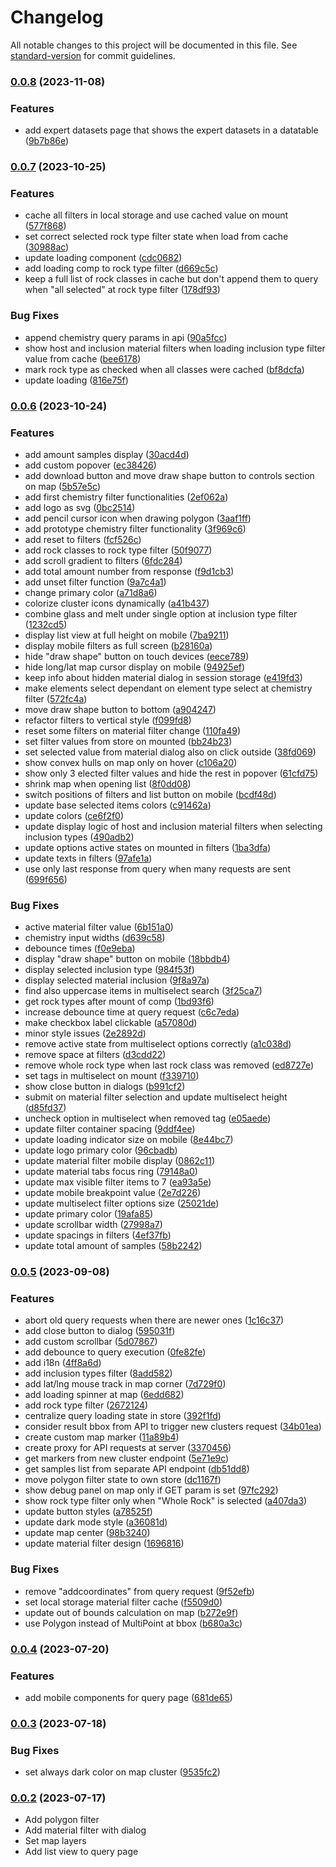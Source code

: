# Changelog

All notable changes to this project will be documented in this file. See [standard-version](https://github.com/conventional-changelog/standard-version) for commit guidelines.

### [0.0.8](https://gitlab.gwdg.de/subugoe/georoc-frontend/compare/v0.0.7...v0.0.8) (2023-11-08)


### Features

* add expert datasets page that shows the expert datasets in a datatable ([9b7b86e](https://gitlab.gwdg.de/subugoe/georoc-frontend/commit/9b7b86e30e96aa4de23a153ae1877b41363eb4af))

### [0.0.7](https://gitlab.gwdg.de/subugoe/georoc-frontend/compare/v0.0.6...v0.0.7) (2023-10-25)

### Features

* cache all filters in local storage and use cached value on mount ([577f868](https://gitlab.gwdg.de/subugoe/georoc-frontend/commit/577f86848993fa22c6ff01c922200e68aeeccd3f))
* set correct selected rock type filter state when load from cache ([30988ac](https://gitlab.gwdg.de/subugoe/georoc-frontend/commit/30988ac4e5f2746110f7d6bf44e5787d2e90f996))
* update loading component ([cdc0682](https://gitlab.gwdg.de/subugoe/georoc-frontend/commit/cdc0682faf1038b383324c89b5725716ae1d15dd))
* add loading comp to rock type filter ([d669c5c](https://gitlab.gwdg.de/subugoe/georoc-frontend/commit/d669c5ce8c6db24fe026798e6a202ca6db099ca8))
* keep a full list of rock classes in cache but don't append them to query when "all selected" at rock type filter ([178df93](https://gitlab.gwdg.de/subugoe/georoc-frontend/commit/178df93d1cd7edc7e01f6bbceca5cd050deb21ef))

### Bug Fixes
* append chemistry query params in api ([90a5fcc](https://gitlab.gwdg.de/subugoe/georoc-frontend/commit/90a5fccf20da1fefb41f352f02b610ed64c4f39e))
* show host and inclusion material filters when loading inclusion type filter value from cache ([bee6178](https://gitlab.gwdg.de/subugoe/georoc-frontend/commit/bee61781f31d3b804152e67258a446f19ec77a7d))
* mark rock type as checked when all classes were cached ([bf8dcfa](https://gitlab.gwdg.de/subugoe/georoc-frontend/commit/bf8dcfa5e60146f7235a79aea7dacd519a109c18))
* update loading ([816e75f](https://gitlab.gwdg.de/subugoe/georoc-frontend/commit/816e75f58d0bdca0ff11928269dbb5b4a2781d77))


### [0.0.6](https://gitlab.gwdg.de/subugoe/georoc-frontend/compare/v0.0.5...v0.0.6) (2023-10-24)


### Features

* add amount samples display ([30acd4d](https://gitlab.gwdg.de/subugoe/georoc-frontend/commit/30acd4daa76c0eb5a8693c08e76d128e94713bb8))
* add custom popover ([ec38426](https://gitlab.gwdg.de/subugoe/georoc-frontend/commit/ec38426e7e244fab7b91958b247c53c93823ba29))
* add download button and move draw shape button to controls section on map ([5b57e5c](https://gitlab.gwdg.de/subugoe/georoc-frontend/commit/5b57e5c1fd937aa0c4ed2213a25fcf0302378b99))
* add first chemistry filter functionalities ([2ef062a](https://gitlab.gwdg.de/subugoe/georoc-frontend/commit/2ef062ab5fa4ffe63bae2f8f746f1a3d7809435a))
* add logo as svg ([0bc2514](https://gitlab.gwdg.de/subugoe/georoc-frontend/commit/0bc2514b879c5bc44634f53cf9186ad3d6928294))
* add pencil cursor icon when drawing polygon ([3aaf1ff](https://gitlab.gwdg.de/subugoe/georoc-frontend/commit/3aaf1ffd510841c2e0b2bdeac168a4891c44d7f3))
* add prototype chemistry filter functionality ([3f969c6](https://gitlab.gwdg.de/subugoe/georoc-frontend/commit/3f969c6fa850094cd44818cc389a2c2fd62bd23b))
* add reset to filters ([fcf526c](https://gitlab.gwdg.de/subugoe/georoc-frontend/commit/fcf526cbea4ca0babc027b756601fe0fc81d932a))
* add rock classes to rock type filter ([50f9077](https://gitlab.gwdg.de/subugoe/georoc-frontend/commit/50f9077931ecf0086932fd6c4e85b166811b889a))
* add scroll gradient to filters ([6fdc284](https://gitlab.gwdg.de/subugoe/georoc-frontend/commit/6fdc284cfbb564f6c00ff4ab10044000bebb6d74))
* add total amount number from response ([f9d1cb3](https://gitlab.gwdg.de/subugoe/georoc-frontend/commit/f9d1cb389e0d9ae8523095807e7adaf0cf56bf30))
* add unset filter function ([9a7c4a1](https://gitlab.gwdg.de/subugoe/georoc-frontend/commit/9a7c4a1535ae4333d02239419de269c6dfd09ed3))
* change primary color ([a71d8a6](https://gitlab.gwdg.de/subugoe/georoc-frontend/commit/a71d8a6721b79ac46aa1c2ce54cbc4b16a658c41))
* colorize cluster icons dynamically ([a41b437](https://gitlab.gwdg.de/subugoe/georoc-frontend/commit/a41b437f50d4588ecf585afac27cf04902d282bd))
* combine glass and melt under single option at inclusion type filter ([1232cd5](https://gitlab.gwdg.de/subugoe/georoc-frontend/commit/1232cd51e16c96d12825390afc97887058df270c))
* display list view at full height on mobile ([7ba9211](https://gitlab.gwdg.de/subugoe/georoc-frontend/commit/7ba9211634fbaad8d076d72b441c9daaf37d8bf2))
* display mobile filters as full screen ([b28160a](https://gitlab.gwdg.de/subugoe/georoc-frontend/commit/b28160a0a39a9b4b2627b3be1026774b025aab80))
* hide "draw shape" button on touch devices ([eece789](https://gitlab.gwdg.de/subugoe/georoc-frontend/commit/eece789fbd4afb980805f2c75a155285a633fb32))
* hide long/lat map cursor display on mobile ([94925ef](https://gitlab.gwdg.de/subugoe/georoc-frontend/commit/94925ef31f1972a90789e5ffb3779453fc6f4d7b))
* keep info about hidden material dialog in session storage ([e419fd3](https://gitlab.gwdg.de/subugoe/georoc-frontend/commit/e419fd39bb5bae943a966987577e24a9e04b4820))
* make elements select dependant on element type select at chemistry filter ([572fc4a](https://gitlab.gwdg.de/subugoe/georoc-frontend/commit/572fc4aab93a366ba8d6c9256b757f2e65761e37))
* move draw shape button to bottom ([a904247](https://gitlab.gwdg.de/subugoe/georoc-frontend/commit/a9042479ada9d20807c8612cf6182fd6dbf16fb9))
* refactor filters to vertical style ([f099fd8](https://gitlab.gwdg.de/subugoe/georoc-frontend/commit/f099fd87127e46cfda5bc51398a852c4d0048e61))
* reset some filters on material filter change ([110fa49](https://gitlab.gwdg.de/subugoe/georoc-frontend/commit/110fa49f00e73fa6b6ac834dc17cbf091175acb8))
* set filter values from store on mounted ([bb24b23](https://gitlab.gwdg.de/subugoe/georoc-frontend/commit/bb24b2362ae605ec7cad3dcafbaed985fc904f4c))
* set selected value from material dialog also on click outside ([38fd069](https://gitlab.gwdg.de/subugoe/georoc-frontend/commit/38fd0695bc49de95b97edeb37b257a4bcc5f20e8))
* show convex hulls on map only on hover ([c106a20](https://gitlab.gwdg.de/subugoe/georoc-frontend/commit/c106a20006411fa2ae940377f92a901240754a25))
* show only 3 elected filter values and hide the rest in popover ([61cfd75](https://gitlab.gwdg.de/subugoe/georoc-frontend/commit/61cfd75d3c57e7ffbf4c4740c788c4a034037141))
* shrink map when opening list ([8f0dd08](https://gitlab.gwdg.de/subugoe/georoc-frontend/commit/8f0dd08f0dce2cf14a92deb8e57f18c52449d044))
* switch positions of filters and list button on mobile ([bcdf48d](https://gitlab.gwdg.de/subugoe/georoc-frontend/commit/bcdf48db9ca49c3daba5954af050e340b8b4235d))
* update base selected items colors ([c91462a](https://gitlab.gwdg.de/subugoe/georoc-frontend/commit/c91462a024bd1bccbb03410216f0475b2dd6a566))
* update colors ([ce6f2f0](https://gitlab.gwdg.de/subugoe/georoc-frontend/commit/ce6f2f09973b1a9c813fa11a184a62b8e9e8e829))
* update display logic of host and inclusion material filters when selecting inclusion types ([490adb2](https://gitlab.gwdg.de/subugoe/georoc-frontend/commit/490adb23bef1a4b7b9c76c7cbe579f6ab0c158d4))
* update options active states on mounted in filters ([1ba3dfa](https://gitlab.gwdg.de/subugoe/georoc-frontend/commit/1ba3dfab16d16081f5435ba626af42a8daca3bad))
* update texts in filters ([97afe1a](https://gitlab.gwdg.de/subugoe/georoc-frontend/commit/97afe1aa9d970baa8697476daf2106633adef43a))
* use only last response from query when many requests are sent ([699f656](https://gitlab.gwdg.de/subugoe/georoc-frontend/commit/699f656b63b0fe5257d51255ded036393886aea2))


### Bug Fixes

* active material filter value ([6b151a0](https://gitlab.gwdg.de/subugoe/georoc-frontend/commit/6b151a0fa340504c99a9966646f7fc36f940ea8a))
* chemistry input widths ([d639c58](https://gitlab.gwdg.de/subugoe/georoc-frontend/commit/d639c5886d28219bf49b121db3d1e921bea5a6ae))
* debounce times ([f0e9eba](https://gitlab.gwdg.de/subugoe/georoc-frontend/commit/f0e9ebaf323b68104774fb95fa32836c72ee8e38))
* display "draw shape" button on mobile ([18bbdb4](https://gitlab.gwdg.de/subugoe/georoc-frontend/commit/18bbdb491994ceaf99a824ccc1032df476d864bc))
* display selected inclusion type ([984f53f](https://gitlab.gwdg.de/subugoe/georoc-frontend/commit/984f53f44f39d07944b18a0e5bac18854d07c45f))
* display selected material inclusion ([9f8a97a](https://gitlab.gwdg.de/subugoe/georoc-frontend/commit/9f8a97a460c8135c43482dc9e45600a3a2a14cf7))
* find also uppercase items in multiselect search ([3f25ca7](https://gitlab.gwdg.de/subugoe/georoc-frontend/commit/3f25ca7d761e82dfb23469960a26e844ed08f80f))
* get rock types after mount of comp ([1bd93f6](https://gitlab.gwdg.de/subugoe/georoc-frontend/commit/1bd93f613d31759a46e4f431f7e4c0ad1c19ba3e))
* increase debounce time at query request ([c6c7eda](https://gitlab.gwdg.de/subugoe/georoc-frontend/commit/c6c7eda3b002b28eea4655a2ed1fc9a5b910c66b))
* make checkbox label clickable ([a57080d](https://gitlab.gwdg.de/subugoe/georoc-frontend/commit/a57080d6f37651b9cfd7b21749352445f0e6a198))
* minor style issues ([2e2892d](https://gitlab.gwdg.de/subugoe/georoc-frontend/commit/2e2892dddf6c2557f0ddc6e292917188be68a1ae))
* remove active state from multiselect options correctly ([a1c038d](https://gitlab.gwdg.de/subugoe/georoc-frontend/commit/a1c038d5b8d794c99b18fa3715aba32259952669))
* remove space at filters ([d3cdd22](https://gitlab.gwdg.de/subugoe/georoc-frontend/commit/d3cdd22b1b0f922afa25071a76ef64703e3a9c49))
* remove whole rock type when last rock class was removed ([ed8727e](https://gitlab.gwdg.de/subugoe/georoc-frontend/commit/ed8727e13aa253a9b9b408de750fb423407f0d77))
* set tags in multiselect on mount ([f339710](https://gitlab.gwdg.de/subugoe/georoc-frontend/commit/f3397109054d838ed5eab39d1bc6059e09475877))
* show close button in dialogs ([b991cf2](https://gitlab.gwdg.de/subugoe/georoc-frontend/commit/b991cf24fe0ae7e10cd245fd5b4ac01c378eee66))
* submit on material filter selection and update multiselect height ([d85fd37](https://gitlab.gwdg.de/subugoe/georoc-frontend/commit/d85fd37365c3b3d688f0469650adefb87a0c003b))
* uncheck option in multiselect when removed tag ([e05aede](https://gitlab.gwdg.de/subugoe/georoc-frontend/commit/e05aedee8ea181e1c0da8e79f39a27c177e8471c))
* update filter container spacing ([9ddf4ee](https://gitlab.gwdg.de/subugoe/georoc-frontend/commit/9ddf4ee5eace8774186ee4af7057f9371103a0ee))
* update loading indicator size on mobile ([8e44bc7](https://gitlab.gwdg.de/subugoe/georoc-frontend/commit/8e44bc797058fe3ebeb77179f1d8b63f0ed904b0))
* update logo primary color ([96cbadb](https://gitlab.gwdg.de/subugoe/georoc-frontend/commit/96cbadb88d6440dc82f7ba241985cff024963ffb))
* update material filter mobile display ([0862c11](https://gitlab.gwdg.de/subugoe/georoc-frontend/commit/0862c11cfeb315cc4a872d04d6ab56d12a04ca65))
* update material tabs focus ring ([79148a0](https://gitlab.gwdg.de/subugoe/georoc-frontend/commit/79148a05b2b1d41cc3fb704e5851cfa8143e7f18))
* update max visible filter items to 7 ([ea93a5e](https://gitlab.gwdg.de/subugoe/georoc-frontend/commit/ea93a5e44fe3edd6328466a317eaaddca2cbbd88))
* update mobile breakpoint value ([2e7d226](https://gitlab.gwdg.de/subugoe/georoc-frontend/commit/2e7d226184b653c9696af70b835eb8172e322a3a))
* update multiselect filter options size ([25021de](https://gitlab.gwdg.de/subugoe/georoc-frontend/commit/25021dea6a6ff510a4110abac462d48dfed80b90))
* update primary color ([19afa85](https://gitlab.gwdg.de/subugoe/georoc-frontend/commit/19afa85d7db504d1b1ca42350c5fd792b640ecba))
* update scrollbar width ([27998a7](https://gitlab.gwdg.de/subugoe/georoc-frontend/commit/27998a779c9d7e1061d70918f6444baae9631187))
* update spacings in filters ([4ef37fb](https://gitlab.gwdg.de/subugoe/georoc-frontend/commit/4ef37fbdcff68c811492de37ea483d096f6a1cf3))
* update total amount of samples ([58b2242](https://gitlab.gwdg.de/subugoe/georoc-frontend/commit/58b22422282c0dfc8865e1fc443f364924a16028))

### [0.0.5](https://gitlab.gwdg.de/subugoe/georoc-frontend/compare/v0.0.4...v0.0.5) (2023-09-08)


### Features

* abort old query requests when there are newer ones ([1c16c37](https://gitlab.gwdg.de/subugoe/georoc-frontend/commit/1c16c377902b62c60b5affb9e135a9875902906c))
* add close button to dialog ([595031f](https://gitlab.gwdg.de/subugoe/georoc-frontend/commit/595031f91acb0171c9e88aa94cb8477dc0ee3562))
* add custom scrollbar ([5d07867](https://gitlab.gwdg.de/subugoe/georoc-frontend/commit/5d07867b2896913ed210b9e4bec9238b1db17c17))
* add debounce to query execution ([0fe82fe](https://gitlab.gwdg.de/subugoe/georoc-frontend/commit/0fe82fe31b5d0efd3ecb48a5e96032d5855eecc1))
* add i18n ([4ff8a6d](https://gitlab.gwdg.de/subugoe/georoc-frontend/commit/4ff8a6ddc43f936edc364edca28026827943cc65))
* add inclusion types filter ([8add582](https://gitlab.gwdg.de/subugoe/georoc-frontend/commit/8add582e122dfdce94df29793a4308754ccf5d9e))
* add lat/lng mouse track in map corner ([7d729f0](https://gitlab.gwdg.de/subugoe/georoc-frontend/commit/7d729f0830b4f93214e25b7535023f26a93d9e56))
* add loading spinner at map ([6edd682](https://gitlab.gwdg.de/subugoe/georoc-frontend/commit/6edd682396209c32563e39784610f58c4a6d2d41))
* add rock type filter ([2672124](https://gitlab.gwdg.de/subugoe/georoc-frontend/commit/267212406c560e9d7e25ad21b47b47e102476aee))
* centralize query loading state in store ([392f1fd](https://gitlab.gwdg.de/subugoe/georoc-frontend/commit/392f1fd3f9a4c4defb0f9e87fc631abcedfe4f4f))
* consider result bbox from API to trigger new clusters request ([34b01ea](https://gitlab.gwdg.de/subugoe/georoc-frontend/commit/34b01ea1cba7e493fa7d03a37b46dcbd44126d6b))
* create custom map marker ([11a89b4](https://gitlab.gwdg.de/subugoe/georoc-frontend/commit/11a89b4743477d95b24d19d2172a9d2a959d3b05))
* create proxy for API requests at server ([3370456](https://gitlab.gwdg.de/subugoe/georoc-frontend/commit/33704566d27a7bbdf6003a017620badeb0b75f2e))
* get markers from new cluster endpoint ([5e71e9c](https://gitlab.gwdg.de/subugoe/georoc-frontend/commit/5e71e9c4ec03683ba06dfc335d4e532693896b70))
* get samples list from separate API endpoint ([db51dd8](https://gitlab.gwdg.de/subugoe/georoc-frontend/commit/db51dd8731e8d454516458be469bc39976bce597))
* move polygon filter state to own store ([dc1167f](https://gitlab.gwdg.de/subugoe/georoc-frontend/commit/dc1167f0fe7687ac5667e4a27bb84272543b3c8d))
* show debug panel on map only if GET param is set ([97fc292](https://gitlab.gwdg.de/subugoe/georoc-frontend/commit/97fc292f59f9382bd00901462da2e59b885f39ec))
* show rock type filter only when "Whole Rock" is selected ([a407da3](https://gitlab.gwdg.de/subugoe/georoc-frontend/commit/a407da31d6dce7213cf310ca5664571a1a5255f9))
* update button styles ([a78525f](https://gitlab.gwdg.de/subugoe/georoc-frontend/commit/a78525f2d30564279abb4fc69eccc258bf3ae29c))
* update dark mode style ([a36081d](https://gitlab.gwdg.de/subugoe/georoc-frontend/commit/a36081de7973e8cb71802c328f55d1fb1ac1e16a))
* update map center ([98b3240](https://gitlab.gwdg.de/subugoe/georoc-frontend/commit/98b3240c1c43b53098d50ebb78b0132ee30952a4))
* update material filter design ([1696816](https://gitlab.gwdg.de/subugoe/georoc-frontend/commit/1696816e89dc094837df2b5fc2754712867e8bc3))


### Bug Fixes

* remove "addcoordinates" from query request ([9f52efb](https://gitlab.gwdg.de/subugoe/georoc-frontend/commit/9f52efbb87eb0cc93b6b3721982ebadfa79f95c1))
* set local storage material filter cache ([f5509d0](https://gitlab.gwdg.de/subugoe/georoc-frontend/commit/f5509d030c6abf381d1362224779dd3816679409))
* update out of bounds calculation on map ([b272e9f](https://gitlab.gwdg.de/subugoe/georoc-frontend/commit/b272e9f026bbd5ae7381f6be535dc4d50f2594fb))
* use Polygon instead of MultiPoint at bbox ([b680a3c](https://gitlab.gwdg.de/subugoe/georoc-frontend/commit/b680a3c56475430346d06afffdf7f4774abd3906))

### [0.0.4](https://gitlab.gwdg.de/subugoe/georoc-frontend/compare/v0.0.3...v0.0.4) (2023-07-20)


### Features

* add mobile components for query page ([681de65](https://gitlab.gwdg.de/subugoe/georoc-frontend/commit/681de65ac92a2943c5ac419b18e8d6f3e94cc6ea))

### [0.0.3](https://gitlab.gwdg.de/subugoe/georoc-frontend/compare/v0.0.1...v0.0.3) (2023-07-18)


### Bug Fixes

* set always dark color on map cluster ([9535fc2](https://gitlab.gwdg.de/subugoe/georoc-frontend/commit/9535fc2cbe368ffa5f4669a8f3e19503f067e269))

### [0.0.2](https://gitlab.gwdg.de/subugoe/georoc-frontend/compare/v0.0.1...v0.0.2) (2023-07-17)
- Add polygon filter
- Add material filter with dialog
- Set map layers
- Add list view to query page
